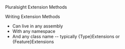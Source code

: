 Pluralsight Extension Methods

Writing Extension Methods
- Can live in any assembly
- With any namespace
- And any class name -- typically {Type}Extensions or {Feature}Extensions
